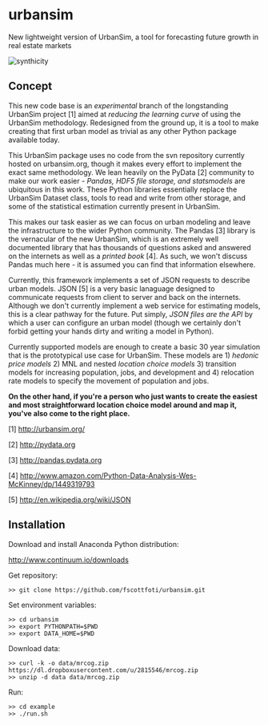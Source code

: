 urbansim
========

New lightweight version of UrbanSim, a tool for forecasting future growth in real estate markets

![synthicity](http://www.synthicity.com/uploads/1/8/3/2/18327643/9164254_orig.png)

Concept
-------

This new code base is an *experimental* branch of the longstanding UrbanSim project [1] aimed at *reducing the learning curve* of using the UrbanSim methodology.  Redesigned from the ground up, it is a tool to make creating that first urban model as trivial as any other Python package available today.

This UrbanSim package uses no code from the svn repository currently hosted on urbansim.org, though it makes every effort to implement the exact same methodology.  We lean heavily on the PyData [2] community to make our work easier - *Pandas, HDF5 file storage, and statsmodels* are ubiquitous in this work.  These Python libraries essentially replace the UrbanSim Dataset class, tools to read and write from other storage, and some of the statistical estimation currently present in UrbanSim.  

This makes our task easier as we can focus on urban modeling and leave the infrastructure to the wider Python community.  The Pandas [3] library is the vernacular of the new UrbanSim, which is an extremely well documented library that has thousands of questions asked and answered on the internets as well as a *printed book* [4].  As such, we won't discuss Pandas much here - it is assumed you can find that information elsewhere.

Currently, this framework implements a set of JSON requests to describe urban models.  JSON [5] is a very basic lanaguage designed to communicate requests from client to server and back on the internets.  Although we don't currently implement a web service for estimating models, this is a clear pathway for the future.  Put simply, *JSON files are the API* by which a user can configure an urban model (though we certainly don't forbid getting your hands dirty and writing a model in Python).

Currently supported models are enough to create a basic 30 year simulation that is the prototypical use case for UrbanSim.  These models are 1) *hedonic price models* 2) MNL and nested *location choice models* 3) transition models for increasing population, jobs, and development and 4) relocation rate models to specify the movement of population and jobs.

**On the other hand, if you're a person who just wants to create the easiest and most straightforward location choice model around and map it, you've also come to the right place.**

[1] http://urbansim.org/

[2] http://pydata.org

[3] http://pandas.pydata.org

[4] http://www.amazon.com/Python-Data-Analysis-Wes-McKinney/dp/1449319793

[5] http://en.wikipedia.org/wiki/JSON

Installation
---------------

Download and install Anaconda Python distribution:

http://www.continuum.io/downloads

Get repository:

```
>> git clone https://github.com/fscottfoti/urbansim.git
```

Set environment variables:

```
>> cd urbansim
>> export PYTHONPATH=$PWD
>> export DATA_HOME=$PWD
```

Download data:

```
>> curl -k -o data/mrcog.zip https://dl.dropboxusercontent.com/u/2815546/mrcog.zip
>> unzip -d data data/mrcog.zip
```

Run:

```
>> cd example
>> ./run.sh
```
